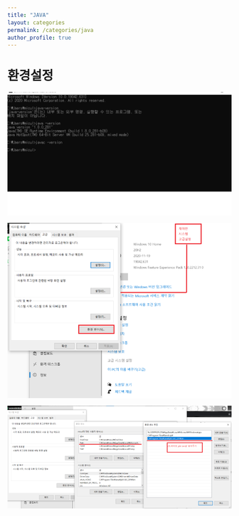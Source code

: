 ```yaml
---
title: "JAVA"
layout: categories
permalink: /categories/java
author_profile: true
---
```


# 환경설정
<p style="text-align:center;"><img src="/assets/images/java1.png"></p>
<p style="text-align:center;"><img src="/assets/images/java2.png"></p>
<p style="text-align:center;"><img src="/assets/images/java3.png"></p>